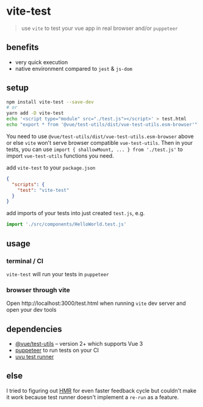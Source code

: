 # vite-test

> use `vite` to test your vue app in real browser and/or `puppeteer`

## benefits

- very quick execution
- native environment compared to `jest` & `js-dom`

## setup

```sh
npm install vite-test --save-dev
# or
yarn add -D vite-test
echo '<script type="module" src="./test.js"></script>' > test.html
echo "export * from '@vue/test-utils/dist/vue-test-utils.esm-browser'" > test.js
```

You need to use `@vue/test-utils/dist/vue-test-utils.esm-browser` above or else `vite` won't serve browser compatible `vue-test-utils`.
Then in your tests, you can use `import { shallowMount, ... } from './test.js'` to import `vue-test-utils` functions you need.

add `vite-test` to your `package.json`

```json
{
  "scripts": {
    "test": "vite-test"
  }
}
```

add imports of your tests into just created `test.js`, e.g.

```js
import './src/components/HelloWorld.test.js'
```

## usage

### terminal / CI
`vite-test` will run your tests in `puppeteer`

### browser through vite

Open http://localhost:3000/test.html when running `vite` dev server and open your dev tools

## dependencies

- [@vue/test-utils](https://github.com/vuejs/vue-test-utils-next) – version 2+ which supports Vue 3
- [puppeteer](https://pptr.dev) to run tests on your CI
- [uvu test runner](https://github.com/lukeed/uvu)

## else

I tried to figuring out [HMR](https://github.com/vitejs/vite#hot-module-replacement) for even faster feedback cycle but
couldn't make it work because test runner doesn't implement a `re-run` as a feature.
